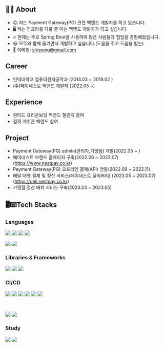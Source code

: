 ## 👨‍💻 About
- 🙃 저는 Payment Gateway(PG) 관련 백엔드 개발자를 하고 있습니다.
- 🖥 저는 인프라를 다룰 줄 아는 백엔드 개발자가 되고 싶습니다.
- 🔥 현재는 주로 Spring Boot을 사용하여 많은 사람들과 협업을 경험해왔습니다.
- 😆 모두와 함께 즐기면서 개발하고 싶습니다.(도움을 주고 도움을 받는)
- 💬 이메일: sjkyomg@gmail.com

## Career
- 인덕대학교 컴퓨터전자공학과 (2014.03 ~ 2019.02 ) 
- (주)페이네스트 백엔드 개발자 (2022.05 ~)
## Experience
- 원티드 프리온보딩 백엔드 챌린지 참여
- 점핏 개취콘 백엔드 참여

## Project
- Payment Gateway(PG) admin(관리자,가맹점) 개발(2022.05 ~ )
- 페이네스트 브랜드 홈페이지 구축(2022.06 ~ 2022.07)
  (https://www.nestpay.co.kr)
- Payment Gateway(PG) 오프라인 결제(API) 연동(2022.09 ~ 2022.11)
- 배달 대행 결제 및 정산 서비스(페이네스트 딜리버리) (2023.05 ~ 2023.07)
  (https://deli.nestpay.co.kr)
- 가맹점 정산 배치 서비스 구축(2023.03 ~ 2023.05)


## 🖥⌨️Tech Stacks

  ### Languages
  <img src="https://img.shields.io/badge/java-007396?style=for-the-badge&logo=java&logoColor=white"> <img src="https://img.shields.io/badge/html5-E34F26?style=for-the-badge&logo=html5&logoColor=white"> <img src="https://img.shields.io/badge/css-1572B6?style=for-the-badge&logo=css3&logoColor=white"> <img src="https://img.shields.io/badge/javascript-F7DF1E?style=for-the-badge&logo=javascript&logoColor=black"> 
  <br>
    
  <img src="https://img.shields.io/badge/oracle-F80000?style=for-the-badge&logo=oracle&logoColor=white"> <img src="https://img.shields.io/badge/mysql-4479A1?style=for-the-badge&logo=mysql&logoColor=white">
  <br>

  ### Libraries & Frameworks
  <img src="https://img.shields.io/badge/spring Boot-6DB33F?style=for-the-badge&logo=spring Boot&logoColor=white"> <img src="https://img.shields.io/badge/Spring_Security-6DB33F?style=for-the-badge&logo=springsecurity&logoColor=white">
<img src="https://img.shields.io/badge/bootstrap-7952B3?style=for-the-badge&logo=bootstrap&logoColor=white">
  <br>

  ### CI/CD
  <img src="https://img.shields.io/badge/gradle-02303A?style=for-the-badge&logo=gradle&logoColor=white"> <img src="https://img.shields.io/badge/github-181717?style=for-the-badge&logo=github&logoColor=white"> <img src="https://img.shields.io/badge/git-F05032?style=for-the-badge&logo=git&logoColor=white"> <img src="https://img.shields.io/badge/gitlab-FC6D26?style=for-the-badge&logo=gitlab&logoColor=white">
  <img src="https://img.shields.io/badge/jenkins-D24939?style=for-the-badge&logo=jenkins&logoColor=white">
  <img src="https://img.shields.io/badge/AWS-FF9900?style=for-the-badge&logo=amazonaws&logoColor=white">


  <br>
  
  <img src="https://img.shields.io/badge/macos-000000?style=for-the-badge&logo=macos&logoColor=white"> <img src="https://img.shields.io/badge/linux-FCC624?style=for-the-badge&logo=linux&logoColor=black">
  <br>
  ### Study
  <img src="https://img.shields.io/badge/Spring_Cloud-6DB33F?style=for-the-badge&logo=spring&logoColor=white"> <img src="https://img.shields.io/badge/docker-%230db7ed?style=for-the-badge&logo=docker&logoColor=white">


  



